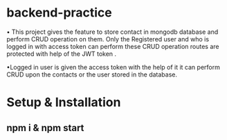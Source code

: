 # backend-practice


• This project gives the feature to store contact in mongodb database and perform CRUD operation on them. Only the Registered user and who is logged in with access token can perform these CRUD operation routes are protected with help of the JWT token .

•Logged in user is given the access token with the help of it it can perform CRUD upon the contacts or the user stored in the database.


# Setup & Installation
## npm i & npm start

